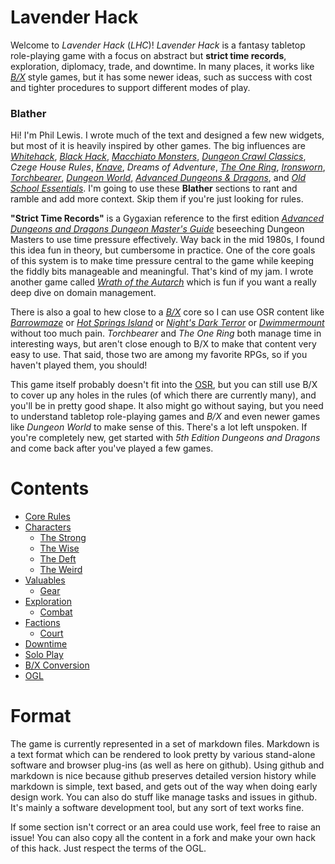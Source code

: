 # Lavender Hack

Welcome to _Lavender Hack_ (_LHC_)! _Lavender Hack_ is a fantasy tabletop role-playing game with a focus on abstract but **strict time records**, exploration, diplomacy, trade, and downtime. In many places, it works like [_B/X_](https://www.drivethrurpg.com/product/110274/DD-Basic-Set-Rulebook-B-X-ed-Basic) style games, but it has some newer ideas, such as success with cost and tighter procedures to support different modes of play.

### Blather

Hi! I'm Phil Lewis. I wrote much of the text and designed a few new widgets, but most of it is heavily inspired by other games. The big influences are [_Whitehack_](https://whitehackrpg.wordpress.com/), [_Black Hack_](https://www.drivethrurpg.com/product/255088/The-Black-Hack-Second-Edition), [_Macchiato Monsters_](https://www.drivethrurpg.com/product/264169/Macchiato-Monsters), [_Dungeon Crawl Classics_](http://goodman-games.com/dungeon-crawl-classics-rpg/), _Czege House Rules_, [_Knave_](https://www.drivethrurpg.com/product/250888/Knave), _Dreams of Adventure_, [_The One Ring_](http://cubicle7.co.uk/our-games/the-one-ring/), [_Ironsworn_](https://www.ironswornrpg.com/), [_Torchbearer_](https://www.torchbearerrpg.com/), [_Dungeon World_](https://dungeon-world.com/), [_Advanced Dungeons & Dragons_](https://www.drivethrurpg.com/product/17003/Players-Handbook-1e), and [_Old School Essentials_](https://www.drivethrurpg.com/product/272802/OldSchool-Essentials-Basic-Rules). I'm going to use these **Blather** sections to rant and ramble and add more context. Skip them if you're just looking for rules.

**"Strict Time Records"** is a Gygaxian reference to the first edition [_Advanced Dungeons and Dragons Dungeon Master's Guide_](https://www.drivethrurpg.com/product/17004/Dungeon-Masters-Guide-1e) beseeching Dungeon Masters to use time pressure effectively. Way back in the mid 1980s, I found this idea fun in theory, but cumbersome in practice. One of the core goals of this system is to make time pressure central to the game while keeping the fiddly bits manageable and meaningful. That's kind of my jam. I wrote another game called [_Wrath of the Autarch_](https://www.drivethrurpg.com/product/191025/Wrath-of-the-Autarch) which is fun if you want a really deep dive on domain management.

There is also a goal to hew close to a [_B/X_](https://www.drivethrurpg.com/product/110274/DD-Basic-Set-Rulebook-B-X-ed-Basic) core so I can use OSR content like [_Barrowmaze_](https://www.drivethrurpg.com/product/139762/Barrowmaze-Complete) or [_Hot Springs Island_](https://www.drivethrurpg.com/product/215340/The-Dark-of-Hot-Springs-Island) or [_Night's Dark Terror_](https://www.drivethrurpg.com/product/17119/B10-Nights-Dark-Terror-Basic) or [_Dwimmermount_](https://www.drivethrurpg.com/product/133746/Dwimmermount-Labyrinth-Lord-version) without too much pain. _Torchbearer_ and _The One Ring_ both manage time in interesting ways, but aren't close enough to B/X to make that content very easy to use. That said, those two are among my favorite RPGs, so if you haven't played them, you should!

This game itself probably doesn't fit into the [OSR](https://rpg.stackexchange.com/questions/1144/what-defines-the-old-school-renaissance), but you can still use B/X to cover up any holes in the rules (of which there are currently many), and you'll be in pretty good shape. It also might go without saying, but you need to understand tabletop role-playing games and _B/X_ and even newer games like _Dungeon World_ to make sense of this. There's a lot left unspoken. If you're completely new, get started with _5th Edition Dungeons and Dragons_ and come back after you've played a few games.

# Contents

* [Core Rules](CORE.md)
* [Characters](CHARACTERS.md)
    * [The Strong](STRONG.md)
    * [The Wise](WISE.md)
    * [The Deft](DEFT.md)
    * [The Weird](WEIRD.md)
* [Valuables](VALUABLES.md)
    * [Gear](GEAR.md)
* [Exploration](EXPLORATION.md)
    * [Combat](COMBAT.md)
* [Factions](FACTIONS.md)
    * [Court](COURT.md)
* [Downtime](DOWNTIME.md)
* [Solo Play](SOLO.md)
* [B/X Conversion](CONVERSION.md)
* [OGL](OGL.md)

# Format

The game is currently represented in a set of markdown files. Markdown is a text format which can be rendered to look pretty by various stand-alone software and browser plug-ins (as well as here on github). Using github and markdown is nice because github preserves detailed version history while markdown is simple, text based, and gets out of the way when doing early design work. You can also do stuff like manage tasks and issues in github. It's mainly a software development tool, but any sort of text works fine.

If some section isn't correct or an area could use work, feel free to raise an issue! You can also copy all the content in a fork and make your own hack of this hack. Just respect the terms of the OGL.